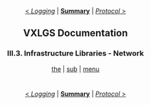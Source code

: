 <div align="center">

[< *Logging*](3.2.logging.md) | [**Summary**](0.0.index.md) | [*Protocol* >](3.4.protocol.md)

## VXLGS Documentation

### III.3. Infrastructure Libraries - Network

[the](3.3.network.md#) | [sub](3.3.network.md#) | [menu](3.3.network.md#)

</div>

<div align="center">

#
[< *Logging*](3.2.logging.md) | [**Summary**](0.0.index.md) | [*Protocol* >](3.4.protocol.md)